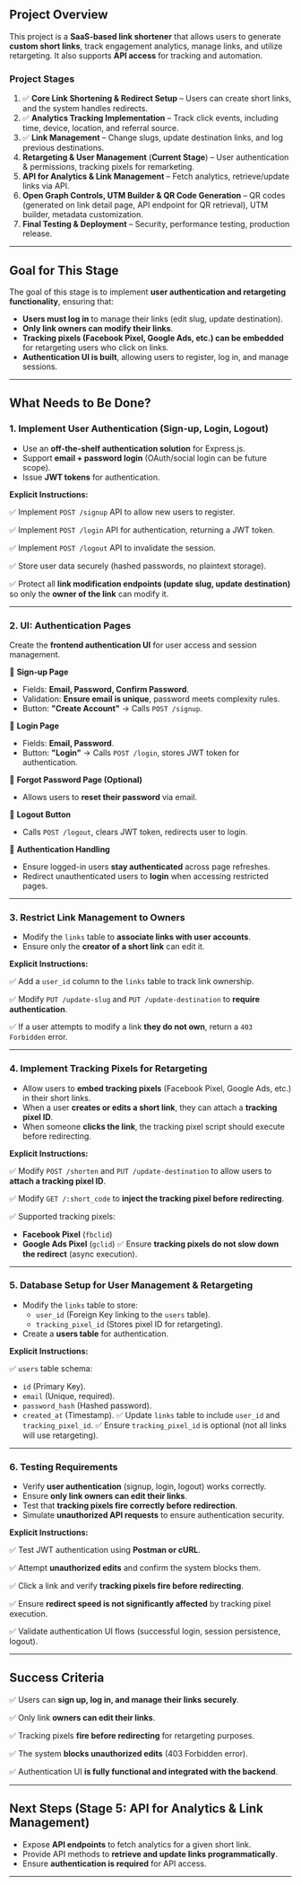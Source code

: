 ## **Project Overview**

This project is a **SaaS-based link shortener** that allows users to generate **custom short links**, track engagement analytics, manage links, and utilize retargeting. It also supports **API access** for tracking and automation.

### **Project Stages**

1. ✅ **Core Link Shortening & Redirect Setup** – Users can create short links, and the system handles redirects.
2. ✅ **Analytics Tracking Implementation** – Track click events, including time, device, location, and referral source.
3. ✅ **Link Management** – Change slugs, update destination links, and log previous destinations.
4. **Retargeting & User Management** (**Current Stage**) – User authentication & permissions, tracking pixels for remarketing.
5. **API for Analytics & Link Management** – Fetch analytics, retrieve/update links via API.
6. **Open Graph Controls, UTM Builder & QR Code Generation** – QR codes (generated on link detail page, API endpoint for QR retrieval), UTM builder, metadata customization.
7. **Final Testing & Deployment** – Security, performance testing, production release.

---

## **Goal for This Stage**

The goal of this stage is to implement **user authentication and retargeting functionality**, ensuring that:

- **Users must log in** to manage their links (edit slug, update destination).
- **Only link owners can modify their links**.
- **Tracking pixels (Facebook Pixel, Google Ads, etc.) can be embedded** for retargeting users who click on links.
- **Authentication UI is built**, allowing users to register, log in, and manage sessions.

---

## **What Needs to Be Done?**

### **1. Implement User Authentication (Sign-up, Login, Logout)**

- Use an **off-the-shelf authentication solution** for Express.js.
- Support **email + password login** (OAuth/social login can be future scope).
- Issue **JWT tokens** for authentication.

**Explicit Instructions:**

✅ Implement `POST /signup` API to allow new users to register.

✅ Implement `POST /login` API for authentication, returning a JWT token.

✅ Implement `POST /logout` API to invalidate the session.

✅ Store user data securely (hashed passwords, no plaintext storage).

✅ Protect all **link modification endpoints (update slug, update destination)** so only the **owner of the link** can modify it.

---

### **2. UI: Authentication Pages**

Create the **frontend authentication UI** for user access and session management.

🔹 **Sign-up Page**

- Fields: **Email, Password, Confirm Password**.
- Validation: **Ensure email is unique**, password meets complexity rules.
- Button: **"Create Account"** → Calls `POST /signup`.

🔹 **Login Page**

- Fields: **Email, Password**.
- Button: **"Login"** → Calls `POST /login`, stores JWT token for authentication.

🔹 **Forgot Password Page (Optional)**

- Allows users to **reset their password** via email.

🔹 **Logout Button**

- Calls `POST /logout`, clears JWT token, redirects user to login.

🔹 **Authentication Handling**

- Ensure logged-in users **stay authenticated** across page refreshes.
- Redirect unauthenticated users to **login** when accessing restricted pages.

---

### **3. Restrict Link Management to Owners**

- Modify the `links` table to **associate links with user accounts**.
- Ensure only the **creator of a short link** can edit it.

**Explicit Instructions:**

✅ Add a `user_id` column to the `links` table to track link ownership.

✅ Modify `PUT /update-slug` and `PUT /update-destination` to **require authentication**.

✅ If a user attempts to modify a link **they do not own**, return a `403 Forbidden` error.

---

### **4. Implement Tracking Pixels for Retargeting**

- Allow users to **embed tracking pixels** (Facebook Pixel, Google Ads, etc.) in their short links.
- When a user **creates or edits a short link**, they can attach a **tracking pixel ID**.
- When someone **clicks the link**, the tracking pixel script should execute before redirecting.

**Explicit Instructions:**

✅ Modify `POST /shorten` and `PUT /update-destination` to allow users to **attach a tracking pixel ID**.

✅ Modify `GET /:short_code` to **inject the tracking pixel before redirecting**.

✅ Supported tracking pixels:

- **Facebook Pixel** (`fbclid`)
- **Google Ads Pixel** (`gclid`)
✅ Ensure **tracking pixels do not slow down the redirect** (async execution).

---

### **5. Database Setup for User Management & Retargeting**

- Modify the `links` table to store:
    - `user_id` (Foreign Key linking to the `users` table).
    - `tracking_pixel_id` (Stores pixel ID for retargeting).
- Create a **users table** for authentication.

**Explicit Instructions:**

✅ `users` table schema:

- `id` (Primary Key).
- `email` (Unique, required).
- `password_hash` (Hashed password).
- `created_at` (Timestamp).
✅ Update `links` table to include `user_id` and `tracking_pixel_id`.
✅ Ensure `tracking_pixel_id` is optional (not all links will use retargeting).

---

### **6. Testing Requirements**

- Verify **user authentication** (signup, login, logout) works correctly.
- Ensure **only link owners can edit their links**.
- Test that **tracking pixels fire correctly before redirection**.
- Simulate **unauthorized API requests** to ensure authentication security.

**Explicit Instructions:**

✅ Test JWT authentication using **Postman or cURL**.

✅ Attempt **unauthorized edits** and confirm the system blocks them.

✅ Click a link and verify **tracking pixels fire before redirecting**.

✅ Ensure **redirect speed is not significantly affected** by tracking pixel execution.

✅ Validate authentication UI flows (successful login, session persistence, logout).

---

## **Success Criteria**

✅ Users can **sign up, log in, and manage their links securely**.

✅ Only link **owners can edit their links**.

✅ Tracking pixels **fire before redirecting** for retargeting purposes.

✅ The system **blocks unauthorized edits** (403 Forbidden error).

✅ Authentication UI **is fully functional and integrated with the backend**.

---

## **Next Steps (Stage 5: API for Analytics & Link Management)**

- Expose **API endpoints** to fetch analytics for a given short link.
- Provide API methods to **retrieve and update links programmatically**.
- Ensure **authentication is required** for API access.

---